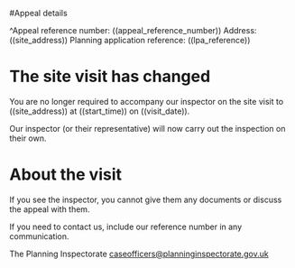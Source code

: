 #Appeal details

^Appeal reference number: ((appeal_reference_number))
Address: ((site_address))
Planning application reference: ((lpa_reference))

# The site visit has changed

You are no longer required to accompany our inspector on the site visit to ((site_address)) at ((start_time)) on ((visit_date)).

Our inspector (or their representative) will now carry out the inspection on their own.

# About the visit

If you see the inspector, you cannot give them any documents or discuss the appeal with them.

If you need to contact us, include our reference number in any communication.

The Planning Inspectorate
caseofficers@planninginspectorate.gov.uk

